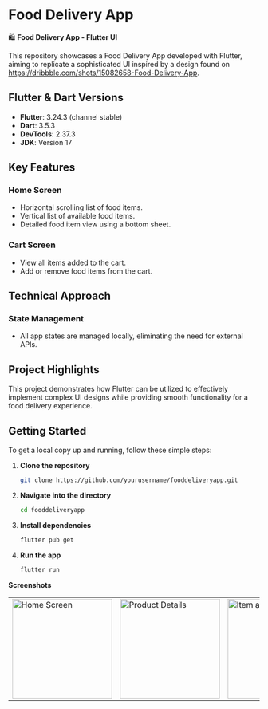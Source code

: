 # Food Delivery App

🛍️ **Food Delivery App - Flutter UI**

This repository showcases a Food Delivery App developed with Flutter, aiming to replicate a sophisticated UI inspired by a design found on https://dribbble.com/shots/15082658-Food-Delivery-App.

## Flutter & Dart Versions
- **Flutter**: 3.24.3 (channel stable)
- **Dart**: 3.5.3
- **DevTools**: 2.37.3
- **JDK**: Version 17

## Key Features

### Home Screen
- Horizontal scrolling list of food items.
- Vertical list of available food items.
- Detailed food item view using a bottom sheet.

### Cart Screen
- View all items added to the cart.
- Add or remove food items from the cart.

## Technical Approach
### State Management
- All app states are managed locally, eliminating the need for external APIs.

## Project Highlights
This project demonstrates how Flutter can be utilized to effectively implement complex UI designs while providing smooth functionality for a food delivery experience.

## Getting Started
To get a local copy up and running, follow these simple steps:

1. **Clone the repository**
   ```bash
   git clone https://github.com/yourusername/fooddeliveryapp.git

2. **Navigate into the directory**
   ```bash
   cd fooddeliveryapp

3. **Install dependencies**
   ```bash
   flutter pub get

4. **Run the app**
   ```bash
   flutter run


**Screenshots**
<table>
  <tr>
    <td><img src="screenshots/home.png" alt="Home Screen" width="200" /></td>
    <td><img src="screenshots/item_detail.png" alt="Product Details" width="200" /></td>
    <td><img src="screenshots/home_with_cart.png" alt="Item added in Cart" width="200" /></td>
    <td><img src="screenshots/cart.png" alt="Cart Screen" width="200" /></td>
  </tr>
</table>
